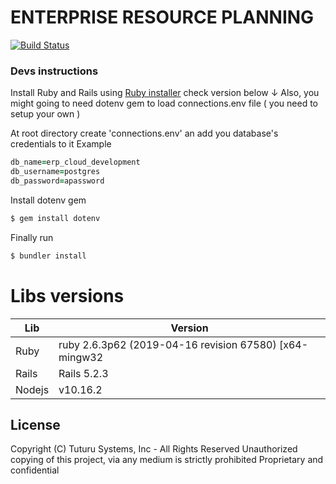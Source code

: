 # ENTERPRISE RESOURCE PLANNING 

[![Build Status](https://travis-ci.org/joemccann/dillinger.svg?branch=master)](https://travis-ci.org/joemccann/dillinger)

### Devs instructions

Install Ruby and Rails using [Ruby installer](https://rubyinstaller.org) check version below &darr;
Also, you might going to need dotenv gem to load connections.env file ( you need to setup your own )

At root directory create 'connections.env' an add you database's credentials to it
Example
```ruby
db_name=erp_cloud_development
db_username=postgres
db_password=apassword
```

Install dotenv gem
```ruby
$ gem install dotenv
```

Finally run

```ruby
$ bundler install 
```

# Libs versions
| Lib | Version |
| ------ | ------ |
| Ruby | ruby 2.6.3p62 (2019-04-16 revision 67580) [x64-mingw32 |
| Rails | Rails 5.2.3 |
| Nodejs | v10.16.2 |

License
----
Copyright (C) Tuturu Systems, Inc - All Rights Reserved
 Unauthorized copying of this project, via any medium is strictly prohibited
 Proprietary and confidential

[//]: # (These are reference links used in the body of this note and get stripped out when the markdown processor does its job. There is no need to format nicely because it shouldn't be seen. Thanks SO - http://stackoverflow.com/questions/4823468/store-comments-in-markdown-syntax)


   [dill]: <https://github.com/joemccann/dillinger>
   [git-repo-url]: <https://github.com/joemccann/dillinger.git>
   [john gruber]: <http://daringfireball.net>
   [df1]: <http://daringfireball.net/projects/markdown/>
   [markdown-it]: <https://github.com/markdown-it/markdown-it>
   [Ace Editor]: <http://ace.ajax.org>
   [node.js]: <http://nodejs.org>
   [Twitter Bootstrap]: <http://twitter.github.com/bootstrap/>
   [jQuery]: <http://jquery.com>
   [@tjholowaychuk]: <http://twitter.com/tjholowaychuk>
   [express]: <http://expressjs.com>
   [AngularJS]: <http://angularjs.org>
   [Gulp]: <http://gulpjs.com>

   [PlDb]: <https://github.com/joemccann/dillinger/tree/master/plugins/dropbox/README.md>
   [PlGh]: <https://github.com/joemccann/dillinger/tree/master/plugins/github/README.md>
   [PlGd]: <https://github.com/joemccann/dillinger/tree/master/plugins/googledrive/README.md>
   [PlOd]: <https://github.com/joemccann/dillinger/tree/master/plugins/onedrive/README.md>
   [PlMe]: <https://github.com/joemccann/dillinger/tree/master/plugins/medium/README.md>
   [PlGa]: <https://github.com/RahulHP/dillinger/blob/master/plugins/googleanalytics/README.md>
